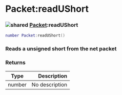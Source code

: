 # Packet:readUShort

### ![shared](../../home/packet/.gitbook/assets/shared.png) [Packet](../../home/packet/home/Packet/):readUShort

```lua
number Packet:readUShort()
```

### Reads a unsigned short from the net packet

### Returns

| Type   |    Description |
| ------ | -------------: |
| number | No description |
